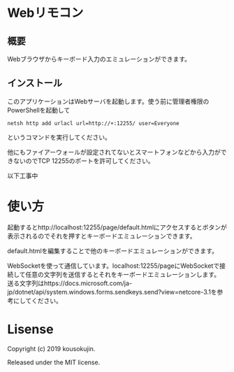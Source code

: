 # Webリモコン
## 概要
Webブラウザからキーボード入力のエミュレーションができます。

## インストール
このアプリケーションはWebサーバを起動します。使う前に管理者権限のPowerShellを起動して

```shell
netsh http add urlacl url=http://+:12255/ user=Everyone
```
というコマンドを実行してください。

他にもファイアーウォールが設定されてないとスマートフォンなどから入力ができないのでTCP 12255のポートを許可してください。

以下工事中

# 使い方
起動するとhttp://localhost:12255/page/default.htmlにアクセスするとボタンが表示されるのでそれを押すとキーボードエミュレーションできます。

default.htmlを編集することで他のキーボードエミュレーションができます。

WebSocketを使って通信しています。localhost:12255/pageにWebSocketで接続して任意の文字列を送信するとそれをキーボードエミュレーションします。
送る文字列はhttps://docs.microsoft.com/ja-jp/dotnet/api/system.windows.forms.sendkeys.send?view=netcore-3.1を参考にしてください。

# Lisense
Copyright (c) 2019 kousokujin.

Released under the MIT license.
